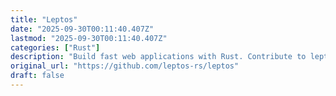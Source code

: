 ```yaml
---
title: "Leptos"
date: "2025-09-30T00:11:40.407Z"
lastmod: "2025-09-30T00:11:40.407Z"
categories: ["Rust"]
description: "Build fast web applications with Rust. Contribute to leptos-rs/leptos development by creating an account on GitHub."
original_url: "https://github.com/leptos-rs/leptos"
draft: false
---
```

